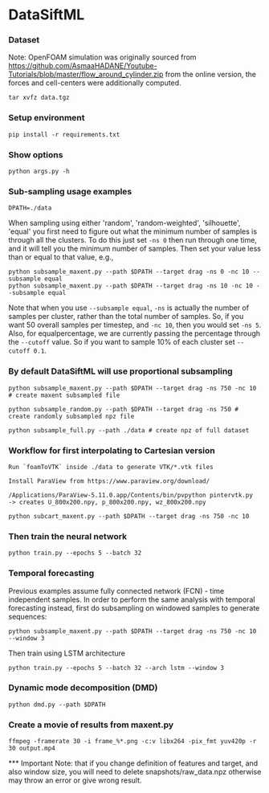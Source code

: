 # DataSiftML

### Dataset

Note: OpenFOAM simulation was originally sourced from 
https://github.com/AsmaaHADANE/Youtube-Tutorials/blob/master/flow_around_cylinder.zip
from the online version, the forces and cell-centers were additionally computed. 

    tar xvfz data.tgz

### Setup environment

    pip install -r requirements.txt

### Show options

    python args.py -h 

### Sub-sampling usage examples

    DPATH=./data

When sampling using either 'random', 'random-weighted', 'silhouette', 'equal' you first need to figure out what the minimum number of samples is through all the clusters. To do this just set `-ns 0` then run through one time, and it will tell you the minimum number of samples. Then set your value less than or equal to that value, e.g., 

    python subsample_maxent.py --path $DPATH --target drag -ns 0 -nc 10 --subsample equal
    python subsample_maxent.py --path $DPATH --target drag -ns 10 -nc 10 --subsample equal

Note that when you use `--subsample equal`, `-ns` is actually the number of samples per cluster, rather than the total number of samples. So, if you want 50 overall samples per timestep, and `-nc 10`, then you would set `-ns 5`. Also, for equalpercentage, we are currently passing the percentage through the `--cutoff` value. So if you want 
to sample 10% of each cluster set `--cutoff 0.1`.

### By default DataSiftML will use proportional subsampling

    python subsample_maxent.py --path $DPATH --target drag -ns 750 -nc 10 # create maxent subsampled file

    python subsample_random.py --path $DPATH --target drag -ns 750 # create randomly subsampled npz file

    python subsample_full.py --path ./data # create npz of full dataset

### Workflow for first interpolating to Cartesian version

    Run `foamToVTK` inside ./data to generate VTK/*.vtk files

    Install ParaView from https://www.paraview.org/download/

    /Applications/ParaView-5.11.0.app/Contents/bin/pvpython pintervtk.py
    -> creates U_800x200.npy, p_800x200.npy, wz_800x200.npy

    python subcart_maxent.py --path $DPATH --target drag -ns 750 -nc 10

### Then train the neural network

    python train.py --epochs 5 --batch 32 

### Temporal forecasting 

Previous examples assume fully connected network (FCN) - time independent samples. 
In order to perform the same analysis with temporal forecasting instead, first do 
subsampling on windowed samples to generate sequences:

    python subsample_maxent.py --path $DPATH --target drag -ns 750 -nc 10 --window 3

Then train using LSTM architecture

    python train.py --epochs 5 --batch 32 --arch lstm --window 3

### Dynamic mode decomposition (DMD)

    python dmd.py --path $DPATH

### Create a movie of results from maxent.py

    ffmpeg -framerate 30 -i frame_%*.png -c:v libx264 -pix_fmt yuv420p -r 30 output.mp4

*** Important Note: that if you change definition of features and target, and also window size, 
    you will need to delete snapshots/raw_data.npz otherwise may throw an error or give wrong result. 
